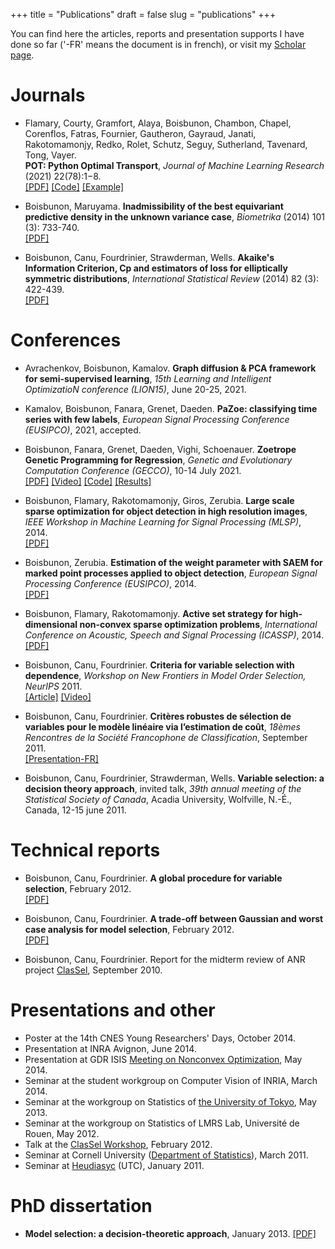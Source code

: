 +++ 
title = "Publications"
draft = false
slug = "publications"
+++ 

You can find here the articles, reports and presentation supports I have done so far ('-FR' means the document is in french), or visit my [Scholar page](https://scholar.google.com/citations?user=mwuzuB8AAAAJ&hl=fr&oi=ao).


# Journals

* Flamary, Courty, Gramfort, Alaya, Boisbunon, Chambon, Chapel, Corenflos, Fatras, Fournier, Gautheron, Gayraud, Janati, Rakotomamonjy, Redko, Rolet, Schutz, Seguy, Sutherland, Tavenard, Tong, Vayer. <br />
**POT: Python Optimal Transport**, *Journal of Machine Learning Research* (2021) 22(78):1−8.\
[[PDF]](https://jmlr.csail.mit.edu/papers/v22/20-451.html)
[[Code]](https://pythonot.github.io/)
[[Example]](https://towardsdatascience.com/hands-on-guide-to-python-optimal-transport-toolbox-part-1-922a2e82e621)

* Boisbunon, Maruyama. **Inadmissibility of the best equivariant predictive density in the unknown variance case**,
*Biometrika* (2014) 101 (3): 733-740.\
[[PDF]](http://arxiv.org/pdf/1308.2765.pdf)

* Boisbunon, Canu, Fourdrinier, Strawderman, Wells. 
**Akaike's Information Criterion, Cp and estimators of loss for elliptically symmetric distributions**,
*International Statistical Review* (2014) 82 (3): 422-439.\
[[PDF]](http://arxiv.org/pdf/1308.2766.pdf)


# Conferences

* Avrachenkov, Boisbunon, Kamalov. 
**Graph diffusion & PCA framework for semi-supervised learning**,
*15th Learning and Intelligent OptimizatioN conference (LION15)*, June 20-25, 2021. 

* Kamalov, Boisbunon, Fanara, Grenet, Daeden. 
**PaZoe: classifying time series with few labels**,
*European Signal Processing Conference (EUSIPCO)*, 2021, accepted. 

* Boisbunon, Fanara, Grenet, Daeden, Vighi, Schoenauer. 
**Zoetrope Genetic Programming for Regression**,
*Genetic and Evolutionary Computation Conference (GECCO)*, 10-14 July 2021. \
[[PDF]](https://dl.acm.org/doi/pdf/10.1145/3449639.3459349)
[[Video]](https://www.youtube.com/watch?v=L7XbUn8SRUY)
[[Code]](https://gitlab.devenv.mydatamodels.com/publications/bench-zgp-symbolic-regression)
[[Results]](https://towardsdatascience.com/what-if-we-didnt-have-to-compromise-between-interpretability-and-performance-da00d4e30a44)

* Boisbunon, Flamary, Rakotomamonjy, Giros, Zerubia. 
**Large scale sparse optimization for object detection in high resolution images**,
*IEEE Workshop in Machine Learning for Signal Processing (MLSP)*, 2014. \
[[PDF]](http://remi.flamary.com/biblio/boisbunon2014largescale.pdf)
 
* Boisbunon, Zerubia. 
**Estimation of the weight parameter with SAEM for marked point processes applied to object detection**, 
 *European Signal Processing Conference (EUSIPCO)*, 2014.  \
[[PDF]](http://hal.inria.fr/docs/01/06/62/32/PDF/Template.pdf)
 
* Boisbunon, Flamary, Rakotomamonjy. 
**Active set strategy for high-dimensional non-convex sparse optimization problems**, 
*International Conference on Acoustic, Speech and Signal Processing (ICASSP)*, 2014. \
[[PDF]](http://remi.flamary.com/biblio/boisbunon2014active.pdf)
 
* Boisbunon, Canu, Fourdrinier. 
**Criteria for variable selection with dependence**,
*Workshop on New Frontiers in Model Order Selection, NeurIPS* 2011. \
[[Article]](http://hal.archives-ouvertes.fr/hal-00626307/en/)
[[Video]](http://videolectures.net/aurelie_boisbunon/)

* Boisbunon, Canu, Fourdrinier. 
**Critères robustes de sélection de variables pour le modèle linéaire via l’estimation de coût**,
*18èmes Rencontres de la Société Francophone de Classification*, September 2011.\
[[Presentation-FR]](https://www.researchgate.net/profile/Dominique-Fourdrinier/publication/267978682_Criteres_robustes_de_selection_de_variables_pour_le_modele_lineaire_via_l%27estimation_de_cout/links/554347c70cf23ff7168387e6/Criteres-robustes-de-selection-de-variables-pour-le-modele-lineaire-via-lestimation-de-cout.pdf)

* Boisbunon, Canu, Fourdrinier, Strawderman, Wells. 
**Variable selection: a decision theory approach**, invited talk, *39th annual meeting of the Statistical Society of Canada*, 
Acadia University, Wolfville, N.-É., Canada, 12-15 june 2011. 

# Technical reports
* Boisbunon, Canu, Fourdrinier. 
**A global procedure for variable selection**,
February 2012.\
[[PDF]](https://d1wqtxts1xzle7.cloudfront.net/30818087/BCF_icml2012_report.pdf?1362361979=&response-content-disposition=inline%3B+filename%3DA_global_procedure_for_variable_selectio.pdf&Expires=1629985334&Signature=F--i~R2~oPZ-ji~JI5XWEb3~B17t~oPHWNP3u~SVzzYuzOhtIzb-PRB4upUUbU10gYXmGOiAp0R~PZAb7pmCryPhJP5725hT39t0uu~uf8XN~hsOCduvAUE1ZMhg6xrjm9nDHDgbgrlmJNVzlF7MalAw1-O1dtiwBSKmkHGBWxzIDiRGiwfTrcDgs9VRpfDUBNSqigUupkdLixsjfZfeapG9kgTIAndH0l-B6GEw0bIUqHsUzYeqplPyC7orspYwFInWEMM0eI40r1Tgege1N36o9cGyxLg1DL8htUo3XKpEQinMZB4ghFpquvMoo5lZBXRboqgVJj00mzzNOLIXWA__&Key-Pair-Id=APKAJLOHF5GGSLRBV4ZA)

* Boisbunon, Canu, Fourdrinier. 
**A trade-off between Gaussian and worst case analysis for model selection**,
February 2012.\
[[PDF]](https://d1wqtxts1xzle7.cloudfront.net/30818078/BCF_colt2012_report.pdf?1362361977=&response-content-disposition=inline%3B+filename%3DA_trade_off_between_Gaussian_and_worst_c.pdf&Expires=1629985293&Signature=T3EpjbEjOgRMe-71i2oXPdPOFbV1QFLJsk8VyVxE0zf7jFD5RsDTUhZ6e~Eap8g7Fvw0QfrUmSW1-~DKPN~SS-pXt5kXaPSQPb68yHKr0Ms04QfSrBpwNbcVUuPJzpn4-zO7ajsSC5rR5o14Q8EBgCK3Y9XlH382lSyn4RORGqTc4D4FEX~rWbp7yK0ALSnpBsGc9yJdE~Sx1TD4PwfD6ZDFAECAm6nJ72hW-6MGaht3WmsqE0nFomuMt12IkunG410uGvMHfN2UnxoCA4L2IL3fG-mKq~yKzeX7DolvX82L3Q7AdGn-AqIrK2P-ONDjmlk2HQOKseEnImKNs6ZpaQ__&Key-Pair-Id=APKAJLOHF5GGSLRBV4ZA)

* Boisbunon, Canu, Fourdrinier. 
Report for the midterm review of ANR project [ClasSel](http://www.hds.utc.fr/classel/doku.php),
September 2010.

# Presentations and other

* Poster at the 14th CNES Young Researchers' Days, October 2014.
* Presentation at INRA Avignon, June 2014.
* Presentation at GDR ISIS [Meeting on Nonconvex Optimization](http://www.gdr-isis.fr/index.php?page=reunion&idreunion=246), May 2014.
* Seminar at the student workgroup on Computer Vision of INRIA, March 2014.
* Seminar at the workgroup on Statistics of [the University of Tokyo](https://www.u-tokyo.ac.jp/en/), May 2013.
* Seminar at the workgroup on Statistics of LMRS Lab, Université de Rouen, May 2012.
* Talk at the [ClasSel Workshop](https://sites.google.com/site/workshopclassel/), February 2012.
* Seminar at Cornell University ([Department of Statistics](http://www.stat.cornell.edu/)), 
March 2011. 
* Seminar at [Heudiasyc](http://www.hds.utc.fr/) (UTC), January 2011.

# PhD dissertation

* **Model selection: a decision-theoretic approach**,
January 2013.
[[PDF]](https://tel.archives-ouvertes.fr/tel-00793898/document)

